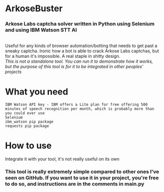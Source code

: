 # ArkoseBuster
<h3>Arkose Labs captcha solver written in Python using Selenium and using IBM Watson STT AI</h3><br>
Useful for any kinds of browser automation/botting that needs to get past a sneaky captcha. Ironic how a bot is able to crack Arkose Labs captchas, but for a human it's impossible. A real staple in shitty design.<br>
<i>This is not a standalone tool. You can run it to demonstrate how it works, but the purpose of this tool is for it to be integrated in other peoples' projects</i>

# What you need
```
IBM Watson API key - IBM offers a Lite plan for free offering 500 minutes of speech recognition per month, which is probably more than you could ever use
Selenium
ibm_watson pip package
requests pip package
```
# How to use
Integrate it with your tool, it's not really useful on its own

<h3>This tool is really extremely simple compared to other ones I've seen on GitHub. If you want to use it in your project, you're free to do so, and instructions are in the comments in main.py</h3>
